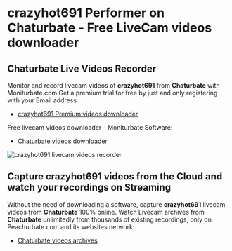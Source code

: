 # crazyhot691 Performer on Chaturbate - Free LiveCam videos downloader

## Chaturbate Live Videos Recorder

Monitor and record livecam videos of **crazyhot691** from **Chaturbate** with Moniturbate.com
Get a premium trial for free by just and only registering with your Email address:
* [crazyhot691 Premium videos downloader](https://moniturbate.com/request-demo-licence-key.html)

Free livecam videos downloader - Moniturbate Software:
* [Chaturbate videos downloader](https://moniturbate.com/moniturbate-download-software.html)

![crazyhot691 livecam videos recorder](https://peachurnet.com/templates/moniturbate-software.png)


## Capture crazyhot691 videos from the Cloud and watch your recordings on Streaming

Without the need of downloading a software, capture **crazyhot691** livecam videos from **Chaturbate** 100% online.
Watch Livecam archives from **Chaturbate** unlimitedly from thousands of existing recordings, only on Peachurbate.com and its websites network:
* [Chaturbate videos archives](https://peachurnet.com/)